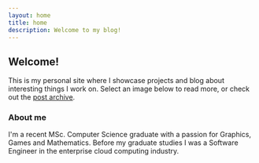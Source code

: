 ```yaml
---
layout: home
title: home
description: Welcome to my blog!
---
```


## Welcome!

This is my personal site where I showcase projects and blog about interesting things I work on. Select an image below to read more, or check out the [post archive](/archive).

### About me
I'm a recent MSc. Computer Science graduate with a passion for Graphics, Games and Mathematics. Before my graduate studies I was a Software Engineer in the enterprise cloud computing industry.
